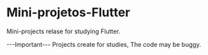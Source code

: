 # Mini-projetos-Flutter
Mini-projects relase for studying  Flutter.

---Important--- 
Projects create for studies, The code may be buggy.
